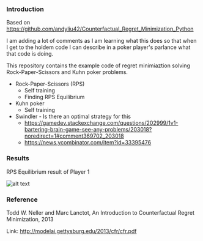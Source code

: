 ### Introduction
Based on https://github.com/andyliu42/Counterfactual_Regret_Minimization_Python

I am adding a lot of comments as I am learning what this does so that when I get to the holdem code I can describe in a poker player's parlance what that code is doing.

This repository contains the example code of regret minimiaztion solving Rock-Paper-Scissors and Kuhn poker problems.

* Rock-Paper-Scissors (RPS)
    * Self training
    * Finding RPS Equilibrium
* Kuhn poker
    * Self training
* Swindler - Is there an optimal strategy for this 
    * https://gamedev.stackexchange.com/questions/202999/1v1-bartering-brain-game-see-any-problems/203018?noredirect=1#comment369702_203018
    * https://news.ycombinator.com/item?id=33395476


### Results
RPS Equilibrium result of Player 1

![alt text](https://user-images.githubusercontent.com/15992541/31114659-ba07cdf6-a851-11e7-9fd1-914c3349087f.png)

### Reference
Todd W. Neller and Marc Lanctot, An Introduction to Counterfactual Regret Minimization, 2013

Link: http://modelai.gettysburg.edu/2013/cfr/cfr.pdf
